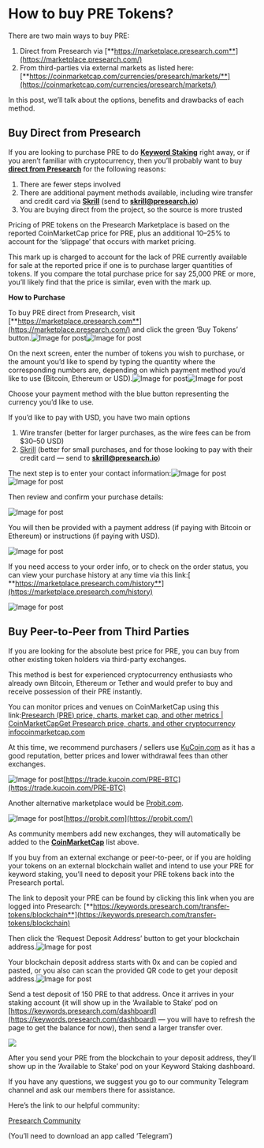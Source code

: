 # How to buy PRE Tokens?

There are two main ways to buy PRE:

1. Direct from Presearch via [**https://marketplace.presearch.com**](https://marketplace.presearch.com/)
2. From third-parties via external markets as listed here: [**https://coinmarketcap.com/currencies/presearch/markets/**](https://coinmarketcap.com/currencies/presearch/markets/)

In this post, we’ll talk about the options, benefits and drawbacks of each method.

## Buy Direct from Presearch <a href="#0986" id="0986"></a>

If you are looking to purchase PRE to do [**Keyword Staking**](https://medium.com/@presearch/what-is-keyword-staking-b063324a2e85?source=---------3------------------) right away, or if you aren’t familiar with cryptocurrency, then you’ll probably want to buy [**direct from Presearch**](https://marketplace.presearch.com/) for the following reasons:

1. There are fewer steps involved
2. There are additional payment methods available, including wire transfer and credit card via [**Skrill**](https://www.skrill.com/) (send to **skrill@presearch.io**)
3. You are buying direct from the project, so the source is more trusted

Pricing of PRE tokens on the Presearch Marketplace is based on the reported CoinMarketCap price for PRE, plus an additional 10–25% to account for the ‘slippage’ that occurs with market pricing.

This mark up is charged to account for the lack of PRE currently available for sale at the reported price if one is to purchase larger quantities of tokens. If you compare the total purchase price for say 25,000 PRE or more, you’ll likely find that the price is similar, even with the mark up.

**How to Purchase**

To buy PRE direct from Presearch, visit [**https://marketplace.presearch.com**](https://marketplace.presearch.com/) and click the green ‘Buy Tokens’ button.![Image for post](https://miro.medium.com/max/60/1\*STU0vVNhYAKVbJ3x5Za78g.png?q=20)![Image for post](https://miro.medium.com/max/5760/1\*STU0vVNhYAKVbJ3x5Za78g.png)

On the next screen, enter the number of tokens you wish to purchase, or the amount you’d like to spend by typing the quantity where the corresponding numbers are, depending on which payment method you’d like to use (Bitcoin, Ethereum or USD).![Image for post](https://miro.medium.com/max/60/1\*DJ3zK19KlUcxAsT3HzJtQQ.png?q=20)![Image for post](https://miro.medium.com/max/5752/1\*DJ3zK19KlUcxAsT3HzJtQQ.png)

Choose your payment method with the blue button representing the currency you’d like to use.

If you’d like to pay with USD, you have two main options

1. Wire transfer (better for larger purchases, as the wire fees can be from $30–50 USD)
2. [Skrill](https://skrill.com/) (better for small purchases, and for those looking to pay with their credit card — send to **skrill@presearch.io**)

The next step is to enter your contact information:![Image for post](https://miro.medium.com/max/60/1\*Yy6jbyICSlDBSwo2-dFe\_g.png?q=20)![Image for post](https://miro.medium.com/max/2972/1\*Yy6jbyICSlDBSwo2-dFe\_g.png)

Then review and confirm your purchase details:

![Image for post](https://miro.medium.com/max/3008/1\*bklZH\_3EkWkWc9u3G\_q-Gw.png)

You will then be provided with a payment address (if paying with Bitcoin or Ethereum) or instructions (if paying with USD).

![Image for post](https://miro.medium.com/max/3048/1\*EfnNwVm5wnw7lz2609UunQ.png)

If you need access to your order info, or to check on the order status, you can view your purchase history at any time via this link:[ **https://marketplace.presearch.com/history**](https://marketplace.presearch.com/history)

![Image for post](https://miro.medium.com/max/4676/1\*oZHVcQsJyES04EANmpYeyw.png)

## Buy Peer-to-Peer from Third Parties <a href="#f340" id="f340"></a>

If you are looking for the absolute best price for PRE, you can buy from other existing token holders via third-party exchanges.

This method is best for experienced cryptocurrency enthusiasts who already own Bitcoin, Ethereum or Tether and would prefer to buy and receive possession of their PRE instantly.

You can monitor prices and venues on CoinMarketCap using this link:[Presearch (PRE) price, charts, market cap, and other metrics | CoinMarketCapGet Presearch price, charts, and other cryptocurrency infocoinmarketcap.com](https://coinmarketcap.com/currencies/presearch/markets/)

At this time, we recommend purchasers / sellers use [KuCoin.com](https://trade.kucoin.com/PRE-BTC) as it has a good reputation, better prices and lower withdrawal fees than other exchanges.

![Image for post](https://miro.medium.com/max/3000/1\*T9f4rKcHvtB77mdLtjokzA.png)[https://trade.kucoin.com/PRE-BTC](https://trade.kucoin.com/PRE-BTC)

Another alternative marketplace would be [Probit.com](https://www.probit.com/app/exchange/PRE-BTC).

![Image for post](https://miro.medium.com/max/1730/0\*5LhyArpVbV9Vaoqk)[https://probit.com](https://probit.com/)

As community members add new exchanges, they will automatically be added to the [**CoinMarketCap**](https://coinmarketcap.com/currencies/presearch/markets/) list above.

If you buy from an external exchange or peer-to-peer, or if you are holding your tokens on an external blockchain wallet and intend to use your PRE for keyword staking, you’ll need to deposit your PRE tokens back into the Presearch portal.

The link to deposit your PRE can be found by clicking this link when you are logged into Presearch: [**https://keywords.presearch.com/transfer-tokens/blockchain**](https://keywords.presearch.com/transfer-tokens/blockchain)

Then click the ‘Request Deposit Address’ button to get your blockchain address.![Image for post](https://miro.medium.com/max/2784/1\*s5UerBiuXGRIP28LjSGHGQ.png)

Your blockchain deposit address starts with 0x and can be copied and pasted, or you also can scan the provided QR code to get your deposit address.![Image for post](https://miro.medium.com/max/3608/1\*uQsoOnF0W41RaA2VVZO9yg.png)

Send a test deposit of 150 PRE to that address. Once it arrives in your staking account (it will show up in the ‘Available to Stake’ pod on [https://keywords.presearch.com/dashboard](https://keywords.presearch.com/dashboard) — you will have to refresh the page to get the balance for now), then send a larger transfer over.

![](https://miro.medium.com/max/2468/1\*KDyzZNJHDzwQ71WHWDa1Kw.png)

After you send your PRE from the blockchain to your deposit address, they’ll show up in the ‘Available to Stake’ pod on your Keyword Staking dashboard.

If you have any questions, we suggest you go to our community Telegram channel and ask our members there for assistance.

Here’s the link to our helpful community:

[Presearch Community](https://t.me/presearch)

(You’ll need to download an app called ‘Telegram’)
